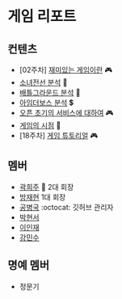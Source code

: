 # 게임 리포트

## 컨텐츠

* [02주차] [재미있는 게임이란](/2017/11/05/README.md) :video_game:
* [소녀전선 분석](/2017/11/25/소녀전선_분석.md) :girl:
* [배틀그라운드 분석](/2018/02/04/README.md) :gun:
* [아임더보스 분석](/2018/02/19/ImTheBoss_Analysis.md) :heavy_dollar_sign:
* [오픈 초기의 서비스에 대하여](/2018/02/24/Launch_Problems.md) :video_game:
* [게임의 시점](/2018/03/05/게임의_시점_분석.md) :eyes:
* [18주차] [게임 튜토리얼](/2018/Q1/18주차_게임_튜토리얼.md) :video_game:

## 멤버

* [곽희주](https://github.com/Heeeeeeju) :crown: 2대 회장
* [방재현](https://github.com/bjha1107) 1대 회장
* [공병국](https://github.com/byeonggukgong) :octocat: 깃허브 관리자
* [박현서](https://github.com/Parkhyunseo)
* [이인재](https://github.com/INJAE)
* [강민수](https://github.com/minsu9486)

## 명예 멤버

 * 정문기
